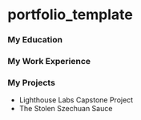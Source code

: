 # portfolio_template

### My Education


### My Work Experience


### My Projects
 - Lighthouse Labs Capstone Project
 - The Stolen Szechuan Sauce
